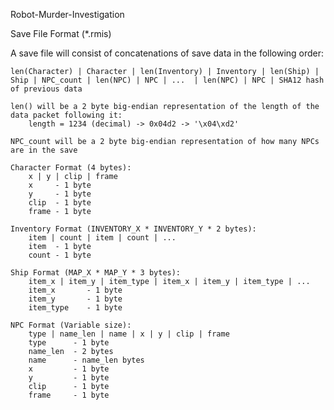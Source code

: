 Robot-Murder-Investigation

Save File Format (*.rmis)

A save file will consist of concatenations of save data in the following order:

    len(Character) | Character | len(Inventory) | Inventory | len(Ship) | Ship | NPC_count | len(NPC) | NPC | ...  | len(NPC) | NPC | SHA12 hash of previous data

    len() will be a 2 byte big-endian representation of the length of the data packet following it:
        length = 1234 (decimal) -> 0x04d2 -> '\x04\xd2'

    NPC_count will be a 2 byte big-endian representation of how many NPCs are in the save

    Character Format (4 bytes):
        x | y | clip | frame
        x     - 1 byte
        y     - 1 byte
        clip  - 1 byte
        frame - 1 byte

    Inventory Format (INVENTORY_X * INVENTORY_Y * 2 bytes):
        item | count | item | count | ...
        item  - 1 byte
        count - 1 byte

    Ship Format (MAP_X * MAP_Y * 3 bytes):
        item_x | item_y | item_type | item_x | item_y | item_type | ...
        item_x       - 1 byte
        item_y       - 1 byte
        item_type    - 1 byte

    NPC Format (Variable size):
        type | name_len | name | x | y | clip | frame
        type      - 1 byte
        name_len  - 2 bytes
        name      - name_len bytes
        x         - 1 byte
        y         - 1 byte
        clip      - 1 byte
        frame     - 1 byte
